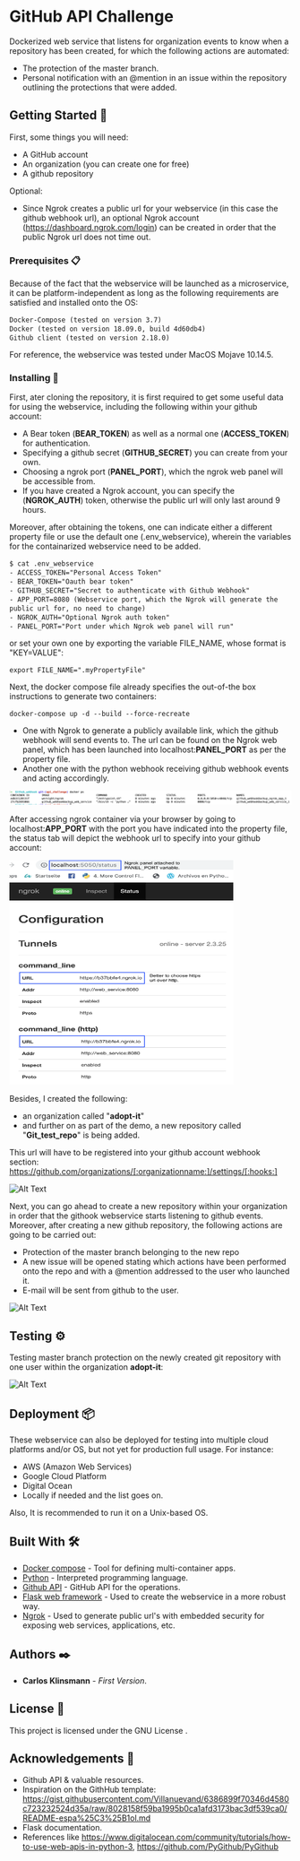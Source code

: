 # GitHub API Challenge

Dockerized web service that listens for organization events to know when a repository has been created, for which the following actions are automated:
 - The protection of the master branch. 
 - Personal notification with an @mention in an issue within the repository outlining the protections that were added.

## Getting Started 🚀

First, some things you will need:

* A GitHub account
* An organization (you can create one for free)
* A github repository

Optional: 

* Since Ngrok creates a public url for your webservice (in this case the github webhook url), an optional Ngrok account (https://dashboard.ngrok.com/login) can be created in order that the public Ngrok url does not time out. 

### Prerequisites 📋

Because of the fact that the webservice will be launched as a microservice, it can be platform-independent as long as the following requirements are satisfied and installed onto the OS:
```
Docker-Compose (tested on version 3.7)
Docker (tested on version 18.09.0, build 4d60db4)
Github client (tested on version 2.18.0)
```
For reference, the webservice was tested under MacOS Mojave 10.14.5.

### Installing 🔧

First, ater cloning the repository, it is first required to get some useful data for using the webservice, including the following within your github account:
- A Bear token (**BEAR_TOKEN**) as well as a normal one (**ACCESS_TOKEN**) for authentication.
- Specifying a github secret (**GITHUB_SECRET**) you can create from your own.
- Choosing a ngrok port (**PANEL_PORT**), which the ngrok web panel will be accessible from.
- If you have created a Ngrok account, you can specify the (**NGROK_AUTH**) token, otherwise the public url will only last around 9 hours.

Moreover, after obtaining the tokens, one can indicate either a different property file or use the default one (.env_webservice), wherein the variables for the containarized webservice need to be added. 

```
$ cat .env_webservice
- ACCESS_TOKEN="Personal Access Token"
- BEAR_TOKEN="Oauth bear token"
- GITHUB_SECRET="Secret to authenticate with Github Webhook"
- APP_PORT=8080 (Webservice port, which the Ngrok will generate the public url for, no need to change)
- NGROK_AUTH="Optional Ngrok auth token"
- PANEL_PORT="Port under which Ngrok web panel will run"
```
or set your own one by exporting the variable FILE_NAME, whose format is "KEY=VALUE":

```
export FILE_NAME=".myPropertyFile"
```

Next, the docker compose file already specifies the out-of-the box instructions to generate two containers:
```
docker-compose up -d --build --force-recreate
```
- One with Ngrok to generate a publicly available link, which the github webhook will send events to. The url can be found on the Ngrok web panel, which has been launched into localhost:**PANEL_PORT** as per the property file.
- Another one with the python webhook receiving github webhook events and acting accordingly.

![alt text](https://github.com/adopt-it/Github_webhook/blob/api_challenge/media/screen_docker.png)

After accessing ngrok container via your browser by going to localhost:**APP_PORT** with the port you have indicated into the property file, the status tab will depict the webhook url to specify into your github account:

<img src="https://github.com/adopt-it/Github_webhook/blob/api_challenge/media/Ngrok_WebPanel.png" width="400" height="400">

Besides, I created the following:
* an organization called "**adopt-it**"
* and further on as part of the demo, a new repository called "**Git_test_repo**" is being added.

This url will have to be registered into your github account webhook section:
https://github.com/organizations/[:organizationname:]/settings/[:hooks:]

![Alt Text](https://github.com/adopt-it/Github_webhook/blob/api_challenge/media/Receiver_url_ngrok.gif)

Next, you can go ahead to create a new repository within your organization in order that the githook webservice starts listening to github events. 
Moreover, after creating a new github repository, the following actions are going to be carried out:
* Protection of the master branch belonging to the new repo
* A new issue will be opened stating which actions have been performed onto the repo and with a @mention addressed to the user who launched it.
* E-mail will be sent from github to the user.

![Alt Text](https://github.com/adopt-it/Github_webhook/blob/api_challenge/media/Gif_master_protected.gif)

## Testing ⚙️

Testing master branch protection on the newly created git repository with one user within the organization **adopt-it**:

![Alt Text](https://github.com/adopt-it/Github_webhook/blob/api_challenge/media/Git_masterEnabledProtected.gif)

## Deployment 📦

These webservice can also be deployed for testing into multiple cloud platforms and/or OS, but not yet for production full usage. For instance:
* AWS (Amazon Web Services)
* Google Cloud Platform
* Digital Ocean
* Locally if needed
and the list goes on. 

Also, It is recommended to run it on a Unix-based OS.

## Built With 🛠️

* [Docker compose](http://www.dropwizard.io/1.0.2/docs/) - Tool for defining multi-container apps.
* [Python](https://www.python.org/) - Interpreted programming language.
* [Github API](https://developer.github.com/webhooks/#events) - GitHub API for the operations.
* [Flask web framework](https://flask.palletsprojects.com/en/1.0.x/) - Used to create the webservice in a more robust way.
* [Ngrok](https://ngrok.com/) - Used to generate public url's with embedded security for exposing web services, applications, etc.

## Authors ✒️

* **Carlos Klinsmann** - *First Version*.

## License 📄

This project is licensed under the GNU License .

## Acknowledgements 🎁

* Github API & valuable resources.
* Inspiration on the GithHub template: https://gist.githubusercontent.com/Villanuevand/6386899f70346d4580c723232524d35a/raw/8028158f59ba1995b0ca1afd3173bac3df539ca0/README-espa%25C3%25B1ol.md
* Flask documentation.
* References like https://www.digitalocean.com/community/tutorials/how-to-use-web-apis-in-python-3, https://github.com/PyGithub/PyGithub
